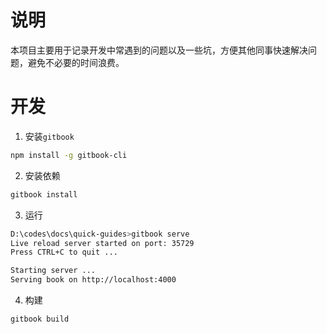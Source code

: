 # 说明

本项目主要用于记录开发中常遇到的问题以及一些坑，方便其他同事快速解决问题，避免不必要的时间浪费。


# 开发

1. 安装`gitbook`

```bash
npm install -g gitbook-cli
```

2. 安装依赖

```bash
gitbook install
```

3. 运行
```bash
D:\codes\docs\quick-guides>gitbook serve
Live reload server started on port: 35729
Press CTRL+C to quit ...

Starting server ...
Serving book on http://localhost:4000
```

4. 构建
```
gitbook build
```